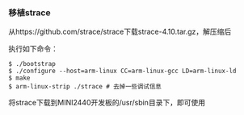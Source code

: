 ### 移植strace

从https://github.com/strace/strace下载strace-4.10.tar.gz，解压缩后

执行如下命令：

 ```shell
$ ./bootstrap
$ ./configure --host=arm-linux CC=arm-linux-gcc LD=arm-linux-ld
$ make
$ arm-linux-strip ./strace # 去掉一些调试信息
 ```

将strace下载到MINI2440开发板的/usr/sbin目录下，即可使用







